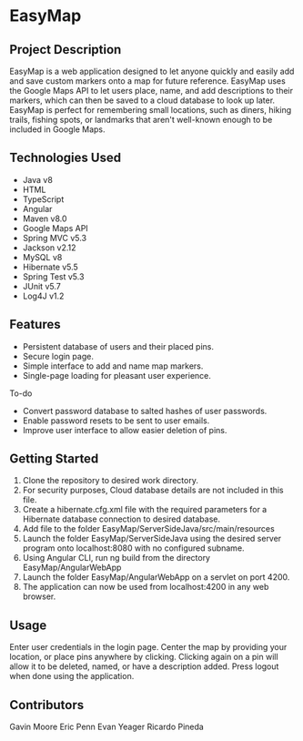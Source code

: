 # EasyMap
 
## Project Description
EasyMap is a web application designed to let anyone quickly and easily add and save custom markers onto a map for future reference. EasyMap uses the Google Maps API to let users place, name, and add descriptions to their markers, which can then be saved to a cloud database to look up later. EasyMap is perfect for remembering small locations, such as diners, hiking trails, fishing spots, or landmarks that aren't well-known enough to be included in Google Maps.

## Technologies Used
 * Java v8
 * HTML
 * TypeScript
 * Angular
 * Maven v8.0
 * Google Maps API
 * Spring MVC v5.3
 * Jackson v2.12
 * MySQL v8
 * Hibernate v5.5
 * Spring Test v5.3
 * JUnit v5.7
 * Log4J v1.2

## Features
* Persistent database of users and their placed pins.
* Secure login page.
* Simple interface to add and name map markers.
* Single-page loading for pleasant user experience.

To-do
* Convert password database to salted hashes of user passwords.
* Enable password resets to be sent to user emails.
* Improve user interface to allow easier deletion of pins.

## Getting Started
1. Clone the repository to desired work directory.
2. For security purposes, Cloud database details are not included in this file. 
3. Create a hibernate.cfg.xml file with the required parameters for a Hibernate database connection to desired database.
4. Add file to the folder EasyMap/ServerSideJava/src/main/resources
5. Launch the folder EasyMap/ServerSideJava using the desired server program onto localhost:8080 with no configured subname.
6. Using Angular CLI, run ng build from the directory EasyMap/AngularWebApp
7. Launch the folder EasyMap/AngularWebApp on a servlet on port 4200.
8. The application can now be used from localhost:4200 in any web browser.

## Usage
Enter user credentials in the login page.
Center the map by providing your location, or place pins anywhere by clicking.
Clicking again on a pin will allow it to be deleted, named, or have a description added.
Press logout when done using the application.

## Contributors
Gavin Moore
Eric Penn
Evan Yeager
Ricardo Pineda
